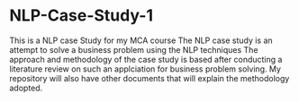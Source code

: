# NLP-Case-Study-1
This is a NLP case Study for my MCA course 
The NLP case study is an attempt to solve a business problem using the NLP techniques 
The approach and methodology of the case study is based after conducting a literature review on such an applciation for business problem solving.
My repository will also have other documents that will explain the methodology adopted.
